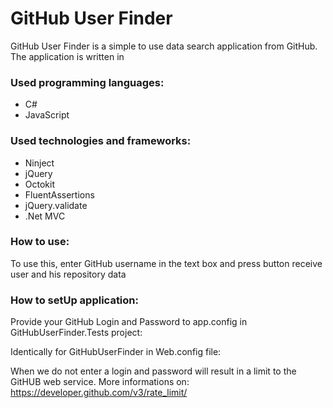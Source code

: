 # GitHub User Finder
GitHub User Finder is a simple to use data search application from GitHub. The application is written in 

### Used programming languages:
- C#
- JavaScript

### Used technologies and frameworks:
- Ninject
- jQuery
- Octokit
- FluentAssertions
- jQuery.validate
- .Net MVC

### How to use:
To use this, enter GitHub username in the text box and press button receive user and his repository data

### How to setUp application:
Provide your GitHub Login and Password to app.config in GitHubUserFinder.Tests project:
    <add key="GitHubLoggin" value="" />
    <add key="GitHubPassword" value="" />

Identically for GitHubUserFinder in Web.config file:
    <add key="GitHubLoggin" value="" />
    <add key="GitHubPassword" value="" />

When we do not enter a login and password will result in a limit to the GitHUB web service.
More informations on: https://developer.github.com/v3/rate_limit/
